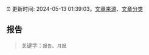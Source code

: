 :alarm_clock: 更新时间: 2024-05-13 01:39:03。[文章来源](/README.md)、[文章分类](/TAGS.md)

## 报告


> 关键字：`报告`、`月报`



